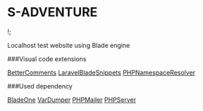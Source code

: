# S-ADVENTURE

!;[](http://staradventure.xf.cz/views/includes/assets/img/apple-touch-icon.png)

Localhost test website using Blade engine

###Visual code extensions

[BetterComments](https://github.com/aaron-bond/better-comments)
[LaravelBladeSnippets](https://github.com/onecentlin/laravel-blade-snippets-vscode)
[PHPNamespaceResolver](https://github.com/MehediDracula/PHP-Namespace-Resolver)

###Used dependency

[BladeOne](https://github.com/EFTEC/BladeOne)
[VarDumper](https://github.com/symfony/var-dumper)
[PHPMailer](https://github.com/PHPMailer/PHPMailer)
[PHPServer](https://github.com/felixfbecker/php-language-serverhttps)